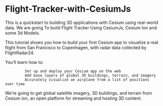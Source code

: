 # Flight-Tracker-with-CesiumJs
 This is a quickstart to building 3D applications with Cesium using real-world data. We are going To build Flight Tracker Using CesiumJs, Cesium Ion  and some 3d Models.
 
 This tutorial shows you how to build your first Cesium app to visualize a real flight from San Francisco to Copenhagen, with radar data collected by FlightRadar24.
 
 You’ll learn how to:

             Set up and deploy your Cesium app on the web
             Add base layers of global 3D buildings, terrain, and imagery
             Accurately visualize an airplane from a list of positions over time

We’re going to get global satellite imagery, 3D buildings, and terrain from Cesium ion, an open platform for streaming and hosting 3D content.
